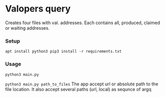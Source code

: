 # Valopers query
Creates four files with val. addresses. Each contains all, produced, claimed or waiting addresses.

### Setup
`
apt install python3
pip3 install -r requirements.txt
`
### Usage
`
python3 main.py
`

`
python3 main.py path_to_files
`
The app accept url or absolute path to the file location.
It also accept several paths (url, local) as sequnce of argq